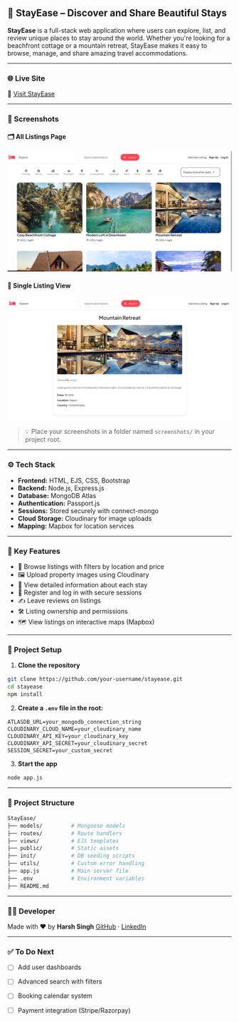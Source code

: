## 🏡 StayEase – Discover and Share Beautiful Stays

**StayEase** is a full-stack web application where users can explore, list, and review unique places to stay around the world. Whether you're looking for a beachfront cottage or a mountain retreat, StayEase makes it easy to browse, manage, and share amazing travel accommodations.

---

### 🌐 Live Site

🔗 [Visit StayEase](https://stayease-ju1z.onrender.com/listings)

---

### 📸 Screenshots

#### 🗂️ All Listings Page

![All Listings Screenshot](./ScreenShots/All_listing.png)

#### 📄 Single Listing View

![Single Listing Screenshot](./ScreenShots/individual_listing.png)

> 💡 Place your screenshots in a folder named `screenshots/` in your project root.

---

### ⚙️ Tech Stack

* **Frontend:** HTML, EJS, CSS, Bootstrap
* **Backend:** Node.js, Express.js
* **Database:** MongoDB Atlas
* **Authentication:** Passport.js
* **Sessions:** Stored securely with connect-mongo
* **Cloud Storage:** Cloudinary for image uploads
* **Mapping:** Mapbox for location services

---

### 🚀 Key Features

* 🧭 Browse listings with filters by location and price
* 🖼️ Upload property images using Cloudinary
* 🧾 View detailed information about each stay
* 🔐 Register and log in with secure sessions
* ✍️ Leave reviews on listings
* 🛠️ Listing ownership and permissions
* 🗺️ View listings on interactive maps (Mapbox)

---

### 🧪 Project Setup

1. **Clone the repository**

```bash
git clone https://github.com/your-username/stayease.git
cd stayease
npm install
```

2. **Create a `.env` file in the root:**

```env
ATLASDB_URL=your_mongodb_connection_string
CLOUDINARY_CLOUD_NAME=your_cloudinary_name
CLOUDINARY_API_KEY=your_cloudinary_key
CLOUDINARY_API_SECRET=your_cloudinary_secret
SESSION_SECRET=your_custom_secret
```

3. **Start the app**

```bash
node app.js
```

---

### 📂 Project Structure

```bash
StayEase/
├── models/         # Mongoose models
├── routes/         # Route handlers
├── views/          # EJS templates
├── public/         # Static assets
├── init/           # DB seeding scripts
├── utils/          # Custom error handling
├── app.js          # Main server file
├── .env            # Environment variables
├── README.md
```

---

### 🧑‍💻 Developer

Made with ❤️ by **Harsh Singh**
[GitHub](https://github.com/mewillsh) · [LinkedIn](https://www.linkedin.com/in/harsh-singh-3505961b2/)

---

### ✅ To Do Next

* [ ] Add user dashboards
* [ ] Advanced search with filters
* [ ] Booking calendar system
* [ ] Payment integration (Stripe/Razorpay)

